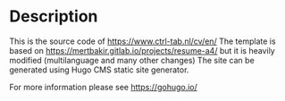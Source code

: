 # Description
This is the source code of https://www.ctrl-tab.nl/cv/en/
The template is based on https://mertbakir.gitlab.io/projects/resume-a4/ but it is heavily modified (multilanguage and many other changes)
The site can be generated using Hugo CMS static site generator. 

For more information please see https://gohugo.io/
